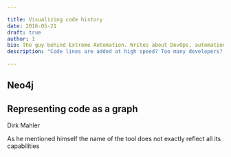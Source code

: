 ```yaml
---

title: Visualizing code history
date: 2016-05-21
draft: true
author: 1
bio: The guy behind Extreme Automation. Writes about DevOps, automation, enterprise processes, open-source, start-up life. Travels the world.
description: "Code lines are added at high speed? Too many developers? How do you see the big picture? What processes are going on with your large code base? This presentation will show how to leverage existing code analysis tools (Gource, D3, Git and others) to make at least some sense out of millions of code lines and their history. During his consulting work, author often meets unfamiliar and at the same time large code bases that need quick analysis and input for decision making. That�s where visualizations come to into play by helping mining important knowledge directly from the code statistics."

---
```


## Neo4j

   

## Representing code as a graph 


Dirk Mahler

As he mentioned himself the name of the tool does not exactly reflect all its capabilities

